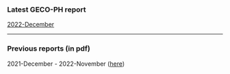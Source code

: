 ### Latest GECO-PH report

[2022-December](https://geco-ph.github.io/GECO-covid/)

***

### Previous reports (in pdf)

2021-December - 2022-November ([here](https://github.com/GECO-PH/GECO-covid/tree/main/report)) 

